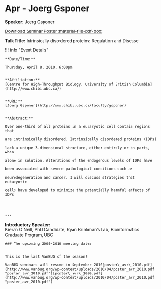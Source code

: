 # Apr - Joerg Gsponer

**Speaker**: Joerg Gsponer

[Download Seminar Poster :material-file-pdf-box:](http://www.vanbug.org/wp-content/uploads/2010/04/poster_avr_2010.pdf "poster_avr_2010.pdf")

**Talk Title:** Intrinsically disordered proteins: Regulation and Disease

!!! info "Event Details"
    
    
    **Date/Time:**
    
    Thursday, April 8, 2010, 6:00pm
    
    
    **Affiliation:**     
    [Centre for High-Throughput Biology, University of British Columbia](http://www.chibi.ubc.ca/)
    
    
    **URL:**     
    [Joerg Gsponer](http://www.chibi.ubc.ca/faculty/gsponer)
    
    
    **Abstract:**
    
    Over one-third of all proteins in a eukaryotic cell contain regions that
    
    are intrinsically disordered. Intrinsically disordered proteins (IDPs)
    
    lack a unique 3-dimensional structure, either entirely or in parts, when
    
    alone in solution. Alterations of the endogenous levels of IDPs have
    
    been associated with severe pathological conditions such as
    
    neurodegeneration and cancer. I will discuss strategies that eukaryotic
    
    cells have developed to minimize the potentially harmful effects of IDPs.
    
    
    
    
    ---

**Introductory Speaker:**     
    Kieran O’Neill, PhD Candidate, Ryan Brinkman’s Lab, Bioinformatics Graduate Program, UBC
    
    
    ### The upcoming 2009-2010 meeting dates
    
    
    This is the last VanBUG of the season!
    
    VanBUG seminars will resume in September 2010[poster\_avr\_2010.pdf](http://www.vanbug.org/wp-content/uploads/2010/04/poster_avr_2010.pdf "poster_avr_2010.pdf")[poster\_avr\_2010.pdf](http://www.vanbug.org/wp-content/uploads/2010/04/poster_avr_2010.pdf "poster_avr_2010.pdf")
    
    

